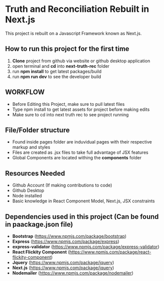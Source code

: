 # Truth and Reconciliation Rebuilt in Next.js
This project is rebuilt on a Javascript Framework known as Next.js.


## How to run this project for the first time
1. **Clone** project from github via website or github desktop application
2. open terminal and **cd** into **next-truth-rec** folder
3. run **npm install** to get latest packages/build
4. run **npm run dev** to see the developer build

## WORKFLOW
* Before Editing this Project, make sure to pull latest files
* Type npm install to get latest assets for project before making edits
* Make sure to cd into next truth rec to see project running


## File/Folder structure
* Found inside pages folder are induvidual pages with their respective markup and styles
* Files are created as .jsx files to take full advantage of JSX features
* Global Components are located withing the **components** folder

## Resources Needed
* Github Account (If making contributions to code)
* Github Desktop
* Node installed
* Basic knowledge in React Component Model, Next.js, JSX constraints

## Dependencies used in this project (Can be found in paackage.json file)
* **Bootstrap** (https://www.npmjs.com/package/bootstrap)
* **Express** (https://www.npmjs.com/package/express)
* **express-validator** (https://www.npmjs.com/package/express-validator)
* **React Flickity Component** (https://www.npmjs.com/package/react-flickity-component)
* **Jquery** (https://www.npmjs.com/package/jquery)
* **Next.js** (https://www.npmjs.com/package/jquery)
* **Nodemailer** (https://www.npmjs.com/package/nodemailer)













